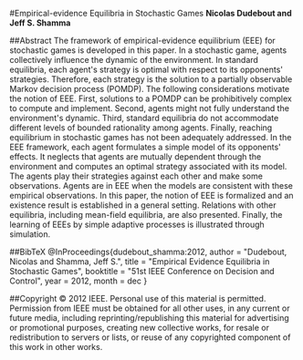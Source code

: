 #Empirical-evidence Equilibria in Stochastic Games
**Nicolas Dudebout and Jeff S. Shamma**


##Abstract
The framework of empirical-evidence equilibrium (EEE) for stochastic games is developed in this paper.
In a stochastic game, agents collectively influence the dynamic of the environment.
In standard equilibria, each agent's strategy is optimal with respect to its opponents' strategies.
Therefore, each strategy is the solution to a partially observable Markov decision process (POMDP).
The following considerations motivate the notion of EEE.
First, solutions to a POMDP can be prohibitively complex to compute and implement.
Second, agents might not fully understand the environment's dynamic.
Third, standard equilibria do not accommodate different levels of bounded rationality among agents.
Finally, reaching equilibrium in stochastic games has not been adequately addressed.
In the EEE framework, each agent formulates a simple model of its opponents' effects.
It neglects that agents are mutually dependent through the environment and computes an optimal strategy associated with its model.
The agents play their strategies against each other and make some observations.
Agents are in EEE when the models are consistent with these empirical observations.
In this paper, the notion of EEE is formalized and an existence result is established in a general setting.
Relations with other equilibria, including mean-field equilibria, are also presented.
Finally, the learning of EEEs by simple adaptive processes is illustrated through simulation.

##BibTeX
    @InProceedings{dudebout_shamma:2012,
      author       = "Dudebout, Nicolas and Shamma, Jeff S.",
      title        = "Empirical Evidence Equilibria in Stochastic Games",
      booktitle    = "51st IEEE Conference on Decision and Control",
      year         = 2012,
      month        = dec
    }

##Copyright
© 2012 IEEE.
Personal use of this material is permitted.
Permission from IEEE must be obtained for all other uses, in any current or future media, including reprinting/republishing this material for advertising or promotional purposes, creating new collective works, for resale or redistribution to servers or lists, or reuse of any copyrighted component of this work in other works.
